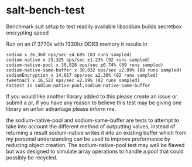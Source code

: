 # salt-bench-test

Benchmark suit setup to test readily available libsodium builds secretbox encrypting speed

Run on an i7 3770k with 1330hz DDR3 memory it results in
  ```
  sodium x 26,360 ops/sec ±4.68% (83 runs sampled)
  sodium-native x 29,325 ops/sec ±1.23% (92 runs sampled)
  sodium-native-pool x 30,828 ops/sec ±0.74% (89 runs sampled)
  sodium-native-same-buffer x 30,032 ops/sec ±2.09% (88 runs sampled)
  sodiumEncryption x 14,017 ops/sec ±2.30% (82 runs sampled)
  tweetnacl x 16,522 ops/sec ±2.19% (82 runs sampled)
  Fastest is sodium-native-pool,sodium-native-same-buffer
  ```
If you would like another library added to this please create an issue or submit a pr, if you have any reason to believe this test may be giving one library an unfair advantage please inform me.

the sodium-native-pool and sodium-same-buffer are tests to attempt to take into account the different method of outputting values, instead of returning a result sodium-native writes it into an existing buffer which from my personal understanding can be used to improve preformance by reducing object creation. The sodium-native-pool test may well be flawed but was designed to simulate array operations to handle a pool that could possibly be recycled.
